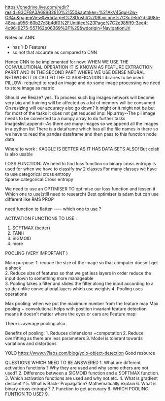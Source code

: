 https://onedrive.live.com/redir?resid=83CF8A3A689B2810%21550&authkey=%21AkV45quH2w-O34o&page=View&wd=target%28Drishti%20Rani.one%7C3c7e552d-4085-48ea-a956-60b27c3b4df0%2FUntitled%20Page%7C2e985ff9-3ee4-4c96-9275-557162b06369%2F%29&wdorigin=NavigationUrl

Notes on ANN:
- has 1-D Features 
- so not that accurate as compared to CNN 

Hence CNN to be implemented for now:
	WHEN WE USE THE CONVULUTIONAL OPERATION IT IS KNOWN AS FEATURE EXTRACTION PARRT AND IN THE SECOND PART WHERE WE USE DENSE NEURAL NETWORK IT IS CALLED THE CLASSIFICATION
Libraries to be used:
PILLOW- required to read an image and do some image processing
we need to store image as matrix 


Should we Resize?
yes. 
To process such big images network will become very big and training will be affected as a lot of memory will be consumed 
On resizing will our accuracy also go down? It might or it might not be but for most of the tasks it does not get reduced 
imp: 
Np.array--The pil image needs to be converted to a numpy array to do further tasks
Imageslist.append--As there are many images so we append all the images in a python list 
There is a dataframe which has all the file names in there so we have to read the pandas dataframe and then pass to this function node data 

Where to work :
KAGGLE IS BETTER AS IT HAS DATA SETS ALSO! But colab is also usable 
	
 LOSS FUNCTION:
We need to find loss function so binary cross entropy is used for when we have to classify bw 2 classes
For many classes we have to use categorical cross entropy  
Sparse categorical Cross entropy 

We need to use an OPTIMISER 
TO optimise our loss function and lessen it 
Which one to use(still need to research)
Best optimiser is adam but can use different like RMS PROP

need function to flatten ---- which one to use ?  

ACTIVATION FUNCTIONS TO USE :
1. SOFTMAX (better)
2. TANH 
3. SIGMOID
4. more


POOLING (VERY IMPORTANT )

Main purpose: 
	1. reduce the size of the image so that computer doesn't get a shock  
	2. Reduce size of features so that we get less layers in order reduce the input down to something more manageable  
	3. Pooling takes a filter and slides the filter along the input according to a stride unlike convolutional layers  which use weights 
	4. Pooling uses operations 


Max pooling: when we put the maximum number from the feature map
Max pooling + convolutional helps with position invariant feature detection means it doesn't matter where the eyes or ears are 
Feature map: 

There is average pooling also 

Benefits of pooling:
	1. Reduces dimensions +computation 
	2. Reduce overfitting as there are less parameters 
	3. Model is tolerant towards variations and distortions 

YOLO 
https://www.v7labs.com/blog/yolo-object-detection Good resource 

QUESTIONS WHICH NEED TO BE ANSWERED
	1. What are different activation functions ? Why they are used and why some others are not used?
	2. Difference between a SIGMOID function and a SOFTMAX function.
	3. Which activation functions are used and why not.etc.
	4. What is gradient descent ?
	5. What is Back- Propagation? Mathematically explain
	6.  What is binary cross entropy ?
	7. Function to get accuracy
  8. WHICH POOLING FUNTION TO USE?
  9. 




